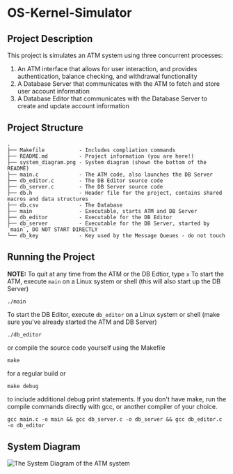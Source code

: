 # OS-Kernel-Simulator

## Project Description
This project is simulates an ATM system using three concurrent processes:
1. An ATM interface that allows for user interaction, and provides authentication, balance checking, and withdrawal functionality
2. A Database Server that communicates with the ATM to fetch and store user account information
3. A Database Editor that communicates with the Database Server to create and update account information

## Project Structure
```
.
├── Makefile           - Includes compliation commands
├── README.md          - Project information (you are here!)
├── system_diagram.png - System diagram (shown the bottom of the README)
├── main.c             - The ATM code, also launches the DB Server
├── db_editor.c        - The DB Editor source code
├── db_server.c        - The DB Server source code
├── db.h               - Header file for the project, contains shared macros and data structures
├── db.csv             - The Database
├── main               - Executable, starts ATM and DB Server
├── db_editor          - Executable for the DB Editor
├── db_server          - Executable for the DB Server, started by `main`, DO NOT START DIRECTLY
└── db_key             - Key used by the Message Queues - do not touch
```

## Running the Project
**NOTE:** To quit at any time from the ATM or the DB Edtior, type `x`
To start the ATM, execute `main` on a Linux system or shell (this will also start up the DB Server)

```./main```

To start the DB Editor, execute `db_editor` on a Linux system or shell (make sure you've already started the ATM and DB Server)

```./db_editor```

or compile the source code yourself using the Makefile

```make```

for a regular build or

```make debug```

to include additional debug print statements. If you don't have make, run the compile commands directly with gcc, or another compiler of your choice.

```gcc main.c -o main && gcc db_server.c -o db_server && gcc db_editor.c -o db_editor```

## System Diagram
![The System Diagram of the ATM system](./system_diagram.png)

